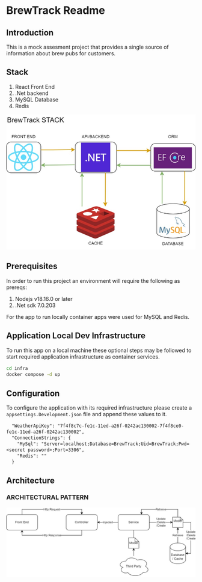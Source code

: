 # BrewTrack Readme

## Introduction

This is a mock assesment project that provides a single source of information about brew pubs for customers.

## Stack

1. React Front End
2. .Net backend
3. MySQL Database
4. Redis

![Application Stack](./Assets/brew-arch-Stack.jpg)

## Prerequisites

In order to run this project an environment will require the following as prereqs:
 
1. Nodejs v18.16.0 or later
2. .Net sdk 7.0.203

For the app to run locally container apps were used for MySQL and Redis.

## Application Local Dev Infrastructure

To run this app on a local machine these optional steps may be followed to start required application infrastructure as container services.

```bash
cd infra
docker compose -d up
```

## Configuration

To configure the application with its required infrastructure please create a `appsettings.Development.json` file and append these values to it.

```
  "WeatherApiKey": "7f4f8c7c-fe1c-11ed-a26f-0242ac130002-7f4f8ce0-fe1c-11ed-a26f-0242ac130002",
  "ConnectionStrings": {
    "MySql": "Server=localhost;Database=BrewTrack;Uid=BrewTrack;Pwd=<secret password>;Port=3306",
    "Redis": ""
  }
 ```

## Architecture

### ARCHITECTURAL PATTERN

![Arch Pattern](./Assets/brew-arch-Service%20Integration.jpg)
